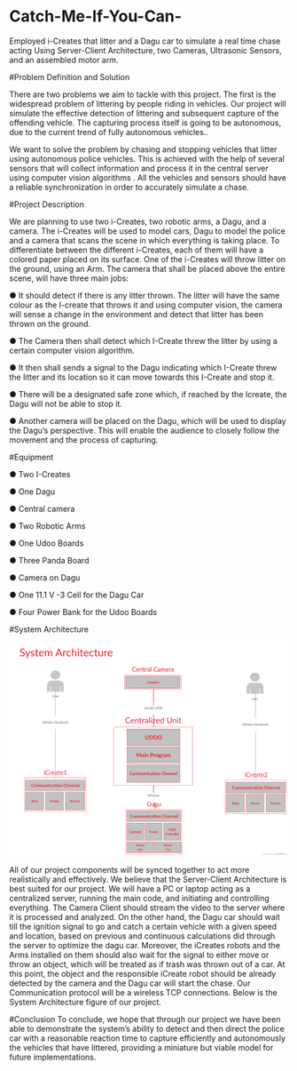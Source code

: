 # Catch-Me-If-You-Can-
Employed i-Creates that litter and a Dagu car to simulate a real time chase acting Using Server-Client Architecture, two Cameras, Ultrasonic Sensors, and an assembled motor arm.

#Problem Definition and Solution

There are two problems we aim to tackle with this project. The first is the widespread problem of littering by people riding in vehicles. Our project will simulate the effective detection of littering and subsequent capture of the offending vehicle. The capturing process itself is going to be autonomous, due to the current trend of fully autonomous vehicles.. 

We want to solve the problem by chasing and stopping vehicles that litter using autonomous police vehicles. This is achieved with the help of several sensors that will collect information and process it in the central server using computer vision algorithms . All the vehicles and sensors should have a reliable synchronization in order to accurately simulate a chase.

#Project Description

We are planning to use two i-Creates, two robotic arms, a Dagu, and a camera. The i-Creates will be used to model cars, Dagu to model the police and a camera that scans the scene in which everything is taking place. To differentiate between the different i-Creates, each of them will have a colored paper placed on its surface. One of the i-Creates will throw litter on the ground, using an Arm. The camera that shall be placed above the entire scene, will have three main jobs:

●	It should detect if there is any litter thrown. The litter will have the same colour as the I-create that throws it and using computer vision, the camera will sense a change in the environment and detect that litter has been thrown on the ground.

●	The Camera then shall detect which I-Create threw the litter by using a certain computer vision algorithm.

●	It then shall sends a signal to the Dagu indicating which I-Create threw the litter and its location so it can move towards this I-Create and stop it.

●	There will be a designated safe zone which, if reached by the Icreate, the Dagu will not be able to stop it. 

●	Another camera will be placed on the Dagu, which will be used to display the Dagu’s perspective.  This will enable the audience to closely follow the movement and the process of capturing.


#Equipment

●	Two  I-Creates

●	One Dagu

●	Central camera

●	Two  Robotic Arms

●	One Udoo Boards

●	Three Panda Board

●	Camera on Dagu 

●	One 11.1 V -3 Cell for the Dagu Car

●	Four Power Bank for the Udoo Boards


#System Architecture

![alt tag](https://github.com/yehiahesham/Catch-Me-If-You-Can-/blob/master/2.png)

All of our project components will be synced together to act more realistically and effectively. We believe that the Server-Client Architecture is best suited for our project. We will have a PC or laptop acting as a centralized server, running the main code, and initiating  and controlling everything. The Camera Client should stream the video to the server where it is processed and analyzed. On the other hand, the Dagu car should wait till the ignition signal to go and catch a certain vehicle with a given speed and location, based on previous and continuous calculations did through the server to optimize the dagu car. Moreover, the iCreates robots and the Arms installed on them should also wait for the signal to either move or throw an object, which will be treated as if  trash  was thrown out of a car. At this point, the object and the responsible iCreate robot  should be already detected by the camera and the Dagu car will start the chase. Our Communication protocol will be a wireless TCP connections. Below is the System Architecture figure of  our project.
  

#Conclusion 
To conclude, we hope that through our project we have been able to demonstrate the system’s ability to detect and then direct the police car with a reasonable reaction time to capture efficiently and autonomously the vehicles that have littered, providing a miniature but viable model for future implementations.
